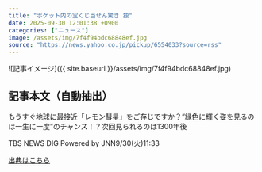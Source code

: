 ```yaml
---
title: "ポケット内の宝くじ当せん驚き 独"
date: 2025-09-30 12:01:38 +0900
categories: ["ニュース"]
image: /assets/img/7f4f94bdc68848ef.jpg
source: "https://news.yahoo.co.jp/pickup/6554033?source=rss"
---
```


![記事イメージ]({{ site.baseurl }}/assets/img/7f4f94bdc68848ef.jpg)

## 記事本文（自動抽出）
<div><div class="sc-1t7ra5j-6 hhriyT"><p class="sc-1t7ra5j-7 casbUp">もうすぐ地球に最接近「レモン彗星」をご存じですか？“緑色に輝く姿を見るのは一生に一度”のチャンス！？次回見られるのは1300年後</p><p class="sc-1t7ra5j-8 bVxZvL"><span class="sc-1t7ra5j-9 dIJJqB">TBS NEWS DIG Powered by JNN</span><time><span class="sc-1t7ra5j-10 cfHAOL">9/30(火)</span><span class="sc-1t7ra5j-10 cfHAOL">11:33</span></time></p></div></div>

[出典はこちら](https://news.yahoo.co.jp/pickup/6554033?source=rss)

